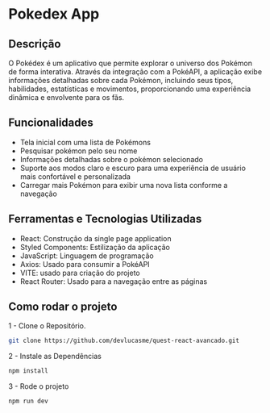 # Pokedex App

## Descrição

O Pokédex é um aplicativo que permite explorar o universo dos Pokémon de forma interativa. Através da integração com a PokéAPI, a aplicação exibe informações detalhadas sobre cada Pokémon, incluindo seus tipos, habilidades, estatísticas e movimentos, proporcionando uma experiência dinâmica e envolvente para os fãs.

## Funcionalidades

- Tela inicial com uma lista de Pokémons
- Pesquisar pokémon pelo seu nome
- Informações detalhadas sobre o pokémon selecionado
- Suporte aos modos claro e escuro para uma experiência de usuário mais confortável e personalizada
- Carregar mais Pokémon para exibir uma nova lista conforme a navegação

## Ferramentas e Tecnologias Utilizadas

- React: Construção da single page application
- Styled Components: Estilização da aplicação 
- JavaScript: Linguagem de programação
- Axios: Usado para consumir a PokéAPI  
- VITE: usado para criação do projeto
- React Router: Usado para a navegação entre as páginas

## Como rodar o projeto

1 - Clone o Repositório.

```sh
git clone https://github.com/devlucasme/quest-react-avancado.git
```

2 - Instale as Dependências

```sh
npm install
```

3 - Rode o projeto

```sh
npm run dev
```
